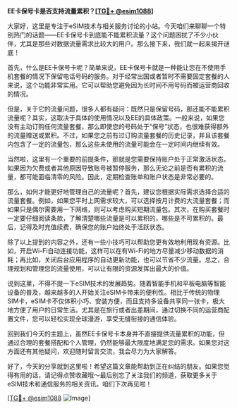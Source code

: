 **EE卡保号卡是否支持流量累积？[[TG💪+ @esim1088](https://t.me/s/esim1088)]**

大家好，这里是专注于eSIM技术与相关服务讨论的小站。今天咱们来聊聊一个特别热门的话题——EE卡保号卡到底能不能累积流量？这个问题困扰了不少小伙伴，尤其是那些对数据流量需求比较大的用户。那么接下来，我们就一起来揭开谜底！

首先，什么是EE卡保号卡呢？简单来说，EE卡保号卡就是一种能让您在不使用手机套餐的情况下保留电话号码的服务。对于经常出国或者暂时不需要固定套餐的人来说，这个功能非常实用。它可以帮助您避免因为长时间不用号码而被运营商回收的情况。

但是，关于它的流量问题，很多人都有疑问：既然只是保留号码，那还能不能累积流量呢？其实，这取决于具体的使用情况以及EE的具体政策。一般来说，如果您没有主动订购任何流量套餐，那么即使您的号码处于“保号”状态，也很难获得额外的流量赠送或累积。不过，如果您之前有过订购流量套餐的历史记录，并且该套餐内包含了一定的流量包，那么这些未使用的流量可能会在一定时间内继续有效。

当然啦，这里有一个重要的前提条件，那就是您需要保持账户处于正常激活状态。如果因为欠费或者其他原因导致账号被暂停服务，那么无论之前是否有累积的流量，都可能面临清零的风险。因此，定期检查账单和账户状态是非常必要的。

那么，如何才能更好地管理自己的流量呢？首先，建议您根据实际需求选择合适的流量套餐。例如，如果您平时上网需求较大，可以选择按月计费的大流量套餐；而如果只是偶尔需要用一下网络，则可以考虑购买短期流量包。其次，在购买套餐时一定要仔细阅读条款，了解清楚哪些流量是可以累积的，哪些是不可累积的。最后，记得及时充值续费，确保您的账户始终处于活跃状态。

除了以上提到的内容之外，还有一些小技巧可以帮助您更有效地利用现有资源。比如，开启Wi-Fi自动连接功能，这样可以在有Wi-Fi的地方尽量减少移动数据的消耗；再比如，关闭后台应用程序的自动更新功能，也可以节省不少流量。总之，合理规划和管理您的流量使用，可以让有限的资源发挥出最大的价值。

说到这里，不得不提一下eSIM技术的发展趋势。随着智能手机和平板电脑等智能设备的普及，越来越多的人开始关注eSIM卡带来的便利性。相比于传统的物理SIM卡，eSIM卡不仅体积小巧、安装方便，而且支持多设备共享同一张卡，极大地方便了用户的日常生活。尤其是在旅行或者出差期间，通过切换不同的运营商配置文件，您可以轻松实现全球漫游，享受无缝衔接的通信体验。

回到我们今天的主题上，虽然EE卡保号卡本身并不直接提供流量累积的功能，但通过合理的套餐搭配和个人管理，仍然能够最大限度地满足您的需求。如果您对这方面还有其他疑问，欢迎随时留言交流，我会尽力为大家解答。

好了，今天的分享就到这里啦！希望这篇文章能帮助到正在纠结的朋友。如果您觉得有用的话，请记得点赞收藏哦～最后别忘了关注我们的频道，获取更多关于eSIM技术和通信服务的相关资讯。咱们下次再见啦！

[[TG💪+ @esim1088](https://t.me/s/esim1088) ![Image](https://i.postimg.cc/4NQfJmqS/Snipaste-2025-05-13-00-14-12.png)]